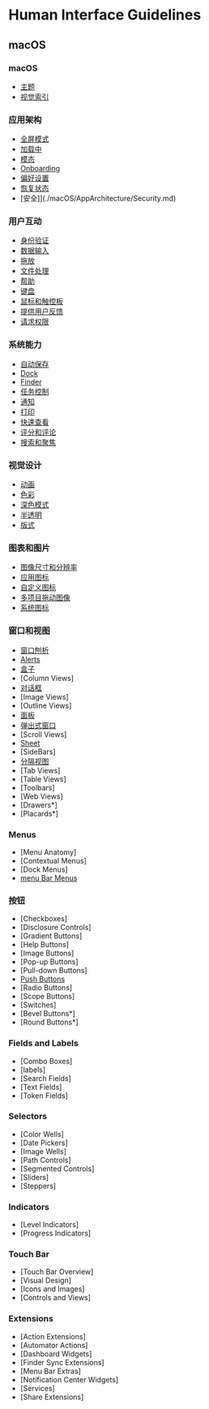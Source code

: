 # Human Interface Guidelines

## macOS

### macOS

* [主题](./macOS/macOS/Themes.md)
* [视觉索引](./macOS/macOS/VisualIndex.md)

### 应用架构

* [全屏模式](./macOS/AppArchitecture/FullScreenMode.md)
* [加载中](./macOS/AppArchitecture/Loading.md)
* [模态](./macOS/AppArchitecture/Modality.md)
* [Onboarding](./macOS/AppArchitecture/Onboarding.md)
* [偏好设置](./macOS/AppArchitecture/Preferences.md)
* [恢复状态](./macOS/AppArchitecture/RestoringState.md)
* [安全]](./macOS/AppArchitecture/Security.md)

### 用户互动

* [身份验证](./macOS/UserInteraction/Authentication.md)
* [数据输入](./macOS/UserInteraction/DataEntry.md)
* [拖放](./macOS/UserInteraction/DragAndDrop.md)
* [文件处理](./macOS/UserInteraction/FileHandling.md)
* [帮助](./macOS/UserInteraction/Help.md)
* [键盘](./macOS/UserInteraction/Keyboard.md)
* [鼠标和触控板](./macOS/UserInteraction/MouseAndTrackpad.md)
* [提供用户反馈](./macOS/UserInteraction/ProvidingUserFeedback.md)
* [请求权限](./macOS/UserInteraction/RequestingPermission.md)

### 系统能力

* [自动保存](./macOS/SystemCapabilities/AutoSave.md)
* [Dock](./macOS/SystemCapabilities/Dock.md)
* [Finder](./macOS/SystemCapabilities/Finder.md)
* [任务控制](./macOS/SystemCapabilities/MssionControl.md)
* [通知](./macOS/SystemCapabilities/Notifications.md)
* [打印](./macOS/SystemCapabilities/Printing.md)
* [快速查看](./macOS/SystemCapabilication/QuickLook.md)
* [评分和评论](./macOS/SystemCapabilities/RatingAndReviews.md)
* [搜索和聚焦](./macOS/SystemCapabilities/SearchAndSpotlight.md)

### 视觉设计

* [动画](./macOS/VisualDesign/Animation.md)
* [色彩](./macOS/VisualDesign/Color.md)
* [深色模式](./macOS/VisualDesign/DarkMode.md)
* [半透明](./macOS/VisualDesign/Translucency.md)
* [版式](./macOS/Visual/Design/Typography.md)

### 图表和图片

* [图像尺寸和分辨率](./macOS/IconsAndImages/ImageSizeAndResolution.md)
* [应用图标](./macOS/IconsAndImages/AppIcon.md)
* [自定义图标](./macOS/IconsAndImages/CustomIcons.md)
* [多项目拖动图像](./macOS/IconsAndImages/MultiItemDragImages.md)
* [系统图标](./macOS/IconsAndImages/SystemIcons.md)

### 窗口和视图

* [窗口刨析](./macOS/WindowsAndViews/WindowAnatomy.md)
* [Alerts](./macOS/WindowsAndViews/Alerts.md)
* [盒子](./macOS/WindowsAndViews/Boxes.md)
* [Column Views]
* [对话框](./macOS/WindowsAndViews/Dialogs.md)
* [Image Views]
* [Outline Views]
* [面板](./macOS/WindowsAndViews/Panels.md)
* [弹出式窗口](./macOS/WindowsAndViews/Popovers.md)
* [Scroll Views]
* [Sheet](./macOS/WindowsAndViews/Sheets.md)
* [SideBars]
* [分隔视图](./macOS/WindowsAndViews/SplitViews.md)
* [Tab Views]
* [Table Views]
* [Toolbars]
* [Web Views]
* [Drawers*]
* [Placards*]

### Menus

* [Menu Anatomy]
* [Contextual Menus]
* [Dock Menus]
* [menu Bar Menus](./macOS/Menus/MenubarMenus.md)

### 按钮

* [Checkboxes]
* [Disclosure Controls]
* [Gradient Buttons]
* [Help Buttons]
* [Image Buttons]
* [Pop-up Buttons]
* [Pull-down Buttons]
* [Push Buttons](./macOS/Buttons/PushButtons.md)
* [Radio Buttons]
* [Scope Buttons]
* [Switches]
* [Bevel Buttons*]
* [Round Buttons*]

### Fields and Labels

* [Combo Boxes]
* [labels]
* [Search Fields]
* [Text Fields]
* [Token Fields]

### Selectors

* [Color Wells]
* [Date Pickers]
* [Image Wells]
* [Path Controls]
* [Segmented Controls]
* [Sliders]
* [Steppers]

### Indicators

* [Level Indicators]
* [Progress Indicators]

### Touch Bar

* [Touch Bar Overview]
* [Visual Design]
* [Icons and Images]
* [Controls and Views]

### Extensions

* [Action Extensions]
* [Automator Actions]
* [Dashboard Widgets]
* [Finder Sync Extensions]
* [Menu Bar Extras]
* [Notification Center Widgets]
* [Services]
* [Share Extensions]